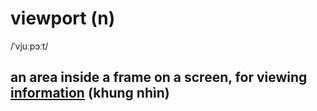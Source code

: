 # viewport (n)

/ˈvjuːpɔːt/

## an area inside a frame on a screen, for viewing [information](../i/information-n.md#data-that-is-processed-stored-or-sent-by-a-computer) (khung nhìn)